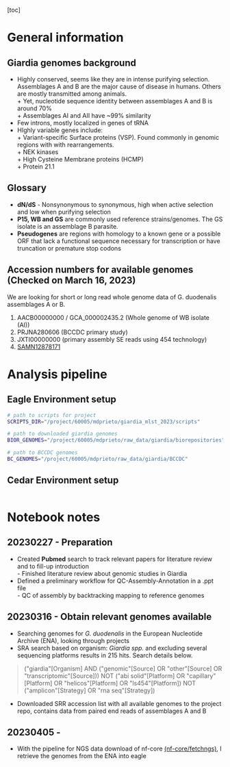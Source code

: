 [toc]

# General information

## Giardia genomes background

- Highly conserved, seems like they are in intense purifying selection. Assemblages A and B are the major cause of disease in humans. Others are mostly transmitted among animals.  
        + Yet, nucleotide sequence identity between assemblages A and B is around 70%  
        + Assemblages AI and AII have ~99% similarity
- Few introns, mostly localized in genes of tRNA
- HIghly variable genes include:  
		+ Variant-specific Surface proteins (VSP). Found commonly in genomic regions with with rearrangements.  
		+ NEK kinases  
		+ High Cysteine Membrane proteins (HCMP)  
		+ Protein 21.1

## Glossary

- **dN/dS** - Nonsynonymous to synonymous, high when active selection and low when purifying selection
- **P15, WB and GS** are commonly used reference strains/genomes. The GS isolate is an assemblage B parasite. 
- **Pseudogenes** are regions with homology to a known gene or a possible ORF that lack a functional sequence necessary for transcription or have truncation or premature stop codons


## Accession numbers for available genomes (Checked on March 16, 2023)

We are looking for short or long read whole genome data of G. duodenalis assemblages A or B. 

1. AACB00000000 / GCA_000002435.2 (Whole  genome of WB isolate (AI))  
2. PRJNA280606 (BCCDC primary study)
3. JXTI00000000 (primary assembly SE reads using 454 technology)
4. [SAMN12878171](https://www.ebi.ac.uk/ena/browser/view/SAMN12878171)  

# Analysis pipeline

## Eagle Environment setup

```sh
# path to scripts for project
SCRIPTS_DIR="/project/60005/mdprieto/giardia_mlst_2023/scripts"

# path to downloaded giardia genomes
BIOR_GENOMES="/project/60005/mdprieto/raw_data/giardia/biorepositories"

# path to BCCDC genomes
BC_GENOMES="/project/60005/mdprieto/raw_data/giardia/BCCDC"
```

## Cedar Environment setup
```sh
```

# Notebook notes

## 20230227 - Preparation

- Created **Pubmed** search to track relevant papers for literature review and to fill-up introduction  
        - Finished literature review about genomic studies in Giardia
- Defined a preliminary workflow for QC-Assembly-Annotation in a .ppt file  
        - QC of assembly by backtracking mapping to reference genomes  

## 20230316 - Obtain relevant genomes available

- Searching genomes for _G. duodenalis_ in the European Nucleotide Archive (ENA), looking through projects
- SRA search based on organism: _Giardia spp._ and excluding several sequencing platforms results in 215 hits. Search details below. 
> ("giardia"[Organism] AND ("genomic"[Source] OR "other"[Source] OR "transcriptomic"[Source])) NOT ("abi solid"[Platform] OR "capillary"[Platform] OR "helicos"[Platform] OR "ls454"[Platform]) NOT ("amplicon"[Strategy] OR "rna seq"[Strategy]) 
- Downloaded SRR accession list with all available genomes to the project repo, contains data from paired end reads of assemblages A and B

## 20230405 - 

- With the pipeline for NGS data download of nf-core [(nf-core/fetchngs)](https://nf-co.re/fetchngs), I retrieve the genomes from the ENA into eagle

